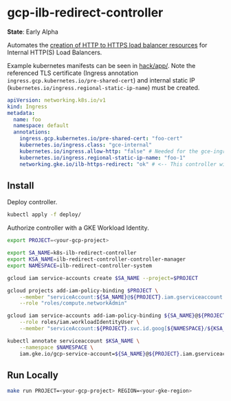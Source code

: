 # gcp-ilb-redirect-controller

**State**: Early Alpha

Automates the [creation of HTTP to HTTPS load balancer resources](https://cloud.google.com/load-balancing/docs/l7-internal/setting-up-http-to-https-redirect#partial-http-lb) for Internal HTTP(S) Load Balancers.

Example kubernetes manifests can be seen in [hack/app/](hack/app/). Note the referenced TLS certificate (Ingress annotation `ingress.gcp.kubernetes.io/pre-shared-cert`) and internal static IP (`kubernetes.io/ingress.regional-static-ip-name`) must be created.

```yaml
apiVersion: networking.k8s.io/v1
kind: Ingress
metadata:
  name: foo
  namespace: default
  annotations:
    ingress.gcp.kubernetes.io/pre-shared-cert: "foo-cert"
    kubernetes.io/ingress.class: "gce-internal"
    kubernetes.io/ingress.allow-http: "false" # Needed for the gce-ingress controller to create a HTTPS load balancer.
    kubernetes.io/ingress.regional-static-ip-name: "foo-1"
    networking.gke.io/ilb-https-redirect: "ok" # <-- This controller will look at this annotation and add a Forwarding Rule that redirects HTTP to HTTPS.
```

## Install

Deploy controller.

```sh
kubectl apply -f deploy/
```

Authorize controller with a GKE Workload Identity.

```sh
export PROJECT=<your-gcp-project>

export SA_NAME=k8s-ilb-redirect-controller
export KSA_NAME=ilb-redirect-controller-controller-manager
export NAMESPACE=ilb-redirect-controller-system
```

```sh
gcloud iam service-accounts create $SA_NAME --project=$PROJECT

gcloud projects add-iam-policy-binding $PROJECT \
    --member "serviceAccount:${SA_NAME}@${PROJECT}.iam.gserviceaccount.com" \
    --role "roles/compute.networkAdmin"

gcloud iam service-accounts add-iam-policy-binding ${SA_NAME}@${PROJECT}.iam.gserviceaccount.com \
    --role roles/iam.workloadIdentityUser \
    --member "serviceAccount:${PROJECT}.svc.id.goog[${NAMESPACE}/${KSA_NAME}]"

kubectl annotate serviceaccount $KSA_NAME \
    --namespace $NAMESPACE \
    iam.gke.io/gcp-service-account=${SA_NAME}@${PROJECT}.iam.gserviceaccount.com
```

## Run Locally

```sh
make run PROJECT=<your-gcp-project> REGION=<your-gke-region>
```

